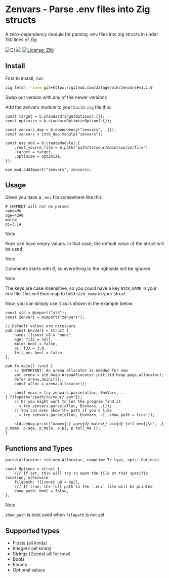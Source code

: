# Zenvars - Parse .env files into Zig structs

A zero-dependency module for parsing .env files into zig structs in under 150 lines of Zig

![CI](https://github.com/Jafagervik/zenvars/actions/workflows/ci.yml/badge.svg)
![](https://img.shields.io/badge/language-zig-%23ec915c)
[![License: Zlib](https://img.shields.io/badge/License-Zlib-lightgrey.svg)](https://opensource.org/licenses/Zlib)

## Install

First to install, run:
```sh 
zig fetch --save git+https://github.com/Jafagervik/zenvars#v1.1.0
```
Swap out version with any of the newer versions

Add the zenvars module to your `build.zig` file this:

```zig 
const target = b.standardTargetOptions(.{});
const optimize = b.standardOptimizeOption(.{});

const zenvars_dep = b.dependency("zenvars", .{});
const zenvars = zstb_dep.module("zenvars");

const exe_mod = b.createModule(.{
    .root_source_file = b.path("path/to/your/main/source/file"),
    .target = target,
    .optimize = optimize,
});

exe_mod.addImport("zenvars", zenvars);
```

## Usage

Given you have a `.env` file somewhere like this
```dosini
# COMMENT will not be parsed
name=Me
age=42#0 
male=
pi=3.14
```

> [!NOTE]
> Keys can have empty values. in that case, the default value of the struct will be used

> [!NOTE]
> Comments starts with #, so everything to the rightside will be ignored

> [!NOTE]
> The keys are case insensitive, so you could have a key `NICK_NAME` in your env file
> This will then map to field `nick_name` in your struct

Now, you can simply use it as is shown in the example below:

```zig 
const std = @import("std");
const zenvars = @import("zenvars");

// Default values are necessary
pub const EnvVars = struct {
    name: []const u8 = "none", 
    age: ?i32 = null,
    male: bool = false,
    pi: f32 = 3.0,
    tell_me: bool = false,
};

pub fn main() !void {
    // IMPORTANT: An arena allocator is needed for now
    var arena = std.heap.ArenaAllocator.init(std.heap.page_allocator);
    defer arena.deinit();
    const alloc = arena.allocator();

    const envs = try zenvars.parse(alloc, EnvVars, .{.filepath="/path/to/your/.env"});
    // Or you might want to let the program find it 
    _ = try zenvars.parse(alloc, EnvVars, .{});
    // You can even show the path if you'd like
    _ = try zenvars.parse(alloc, EnvVars, .{ .show_path = true });

    std.debug.print("name={s} age={d} male={} pi={d} tell_me={}\n", .{ p.name, p.age, p.male, p.pi, p.tell_me });
}
```

## Functions and Types

`parse(allocator: std.mem.Allocator, comptime T: type, opts: Options)` 

```zig
const Options = struct {
    /// If set, this will try to open the file at that specific location, otherwise
    filepath: ?[]const u8 = null,
    /// If true, the full path to the `.env` file will be printed
    show_path: bool = false,
};
```

> [!NOTE]
> `show_path` is best used when `filepath` is not set


## Supported types

* Floats (all kinds)
* Integers (all kinds)
* Strings ([]const u8 for now)
* Bools
* Enums
* Optional values
